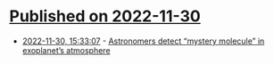 # [Published on 2022-11-30](index.md)

* [2022-11-30, 15:33:07](https://news.ycombinator.com/item?id=33802091) - [Astronomers detect “mystery molecule” in exoplanet’s atmosphere](https://www.freethink.com/space/gas-giant-wasp-39b)
